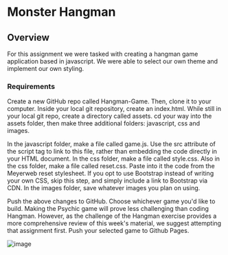# Monster Hangman 

## Overview

For this assignment we were tasked with creating a hangman game application based in javascript. We were able to select our own theme and implement our own styling.   

### Requirements

Create a new GitHub repo called Hangman-Game. Then, clone it to your computer.
Inside your local git repository, create an index.html.
While still in your local git repo, create a directory called assets.
cd your way into the assets folder, then make three additional folders: javascript, css and images.



In the javascript folder, make a file called game.js. Use the src attribute of the script tag to link to this file, rather than embedding the code directly in your HTML document.
In the css folder, make a file called style.css.
Also in the css folder, make a file called reset.css. Paste into it the code from the Meyerweb reset stylesheet. If you opt to use Bootstrap instead of writing your own CSS, skip this step, and simply include a link to Bootstrap via CDN.
In the images folder, save whatever images you plan on using.



Push the above changes to GitHub.
Choose whichever game you'd like to build. Making the Psychic game will prove less challenging than coding Hangman. However, as the challenge of the Hangman exercise provides a more comprehensive review of this week's material, we suggest attempting that assignment first.
Push your selected game to Github Pages.

![image](https://user-images.githubusercontent.com/32990938/40371710-b7b5094e-5da8-11e8-8351-da2b4170401f.png)


